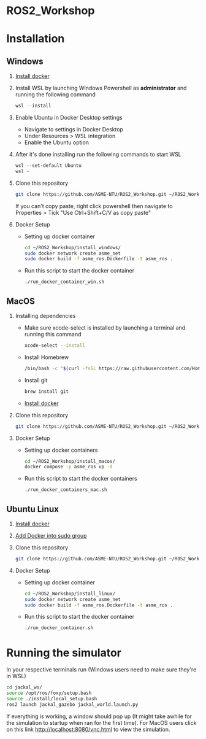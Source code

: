 # ROS2_Workshop
  
# Installation

## Windows

1. [Install docker](https://desktop.docker.com/win/main/amd64/Docker%20Desktop%20Installer.exe)
3. Install WSL by launching Windows Powershell as **administrator** and running the following command
   
    ```powershell
    wsl --install
    ```
    
4. Enable Ubuntu in Docker Desktop settings
    - Navigate to settings in Docker Desktop
    - Under Resources > WSL integration
    - Enable the Ubuntu option
  
5. After it's done installing run the following commands to start WSL

   ```powershell
   wsl --set-default Ubuntu
   wsl ~
   ```
6. Clone this repository
   ```sh
   git clone https://github.com/ASME-NTU/ROS2_Workshop.git ~/ROS2_Workshop/
   ```
   If you can't copy paste, right click powershell then navigate to Properties > Tick "Use Ctrl+Shift+C/V as copy paste"
8. Docker Setup
    - Setting up docker container
      
      ```sh
      cd ~/ROS2_Workshop/install_windows/
      sudo docker network create asme_net
      sudo docker build -f asme_ros.Dockerfile -t asme_ros .
      ```

    - Run this script to start the docker container
      ```sh
      ./run_docker_container_win.sh
      ```
      
## MacOS

1. Installing dependencies
   - Make sure xcode-select is installed by launching a terminal and running this command
     ```sh
     xcode-select --install
     ```
   - Install Homebrew
     ```sh
     /bin/bash -c "$(curl -fsSL https://raw.githubusercontent.com/Homebrew/install/HEAD/install.sh)"
     ```
   - Install git
   
     ```sh
     brew install git
     ```
   - [Install docker](https://docs.docker.com/desktop/install/mac-install/)
2.  Clone this repository
   
     ```sh
     git clone https://github.com/ASME-NTU/ROS2_Workshop.git ~/ROS2_Workshop/
     ```
3. Docker Setup
    - Setting up docker containers
      ```sh
      cd ~/ROS2_Workshop/install_macos/
      docker compose -p asme_ros up -d
      ```
    
    - Run this script to start the docker containers
      ```sh
      ./run_docker_containers_mac.sh
      ```
      
## Ubuntu Linux

1. [Install docker](https://docs.docker.com/engine/install/ubuntu/)
2. [Add Docker into sudo group ](https://docs.docker.com/engine/install/linux-postinstall/)
3. Clone this repository
   
    ```sh
    git clone https://github.com/ASME-NTU/ROS2_Workshop.git ~/ROS2_Workshop/
    ```
    
5. Docker Setup
    - Setting up docker container      
      ```sh
      cd ~/ROS2_Workshop/install_linux/
      sudo docker network create asme_net
      sudo docker build -f asme_ros.Dockerfile -t asme_ros .
      ```

    - Run this script to start the docker container
      ```sh
      ./run_docker_container.sh
      ```

# Running the simulator

In your respective terminals run (Windows users need to make sure they're in WSL)
```sh
cd jackal_ws/
source /opt/ros/foxy/setup.bash
source ./install/local_setup.bash
ros2 launch jackal_gazebo jackal_world.launch.py
```
If everything is working, a window should pop up (It might take awhile for the simulation to startup when ran for the first time). For MacOS users click on this link [http://localhost:8080/vnc.html](http://localhost:8080/vnc.html) to view the simulation.
